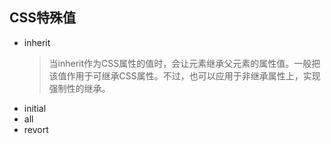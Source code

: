 ## CSS特殊值
- inherit
  > 当inherit作为CSS属性的值时，会让元素继承父元素的属性值。一般把该值作用于可继承CSS属性。不过，也可以应用于非继承属性上，实现强制性的继承。
- initial
- all
- revort
